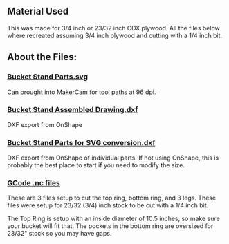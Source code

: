 ## Material Used
This was made for 3/4 inch or 23/32 inch CDX plywood. All the files below where recreated assuming 3/4 inch plywood and cutting with a 1/4 inch bit.

## About the Files: 

### [Bucket Stand Parts.svg](https://github.com/MaslowCommunityGarden/Bucket-Stand-/blob/master/Bucket%20Stand%20Parts.svg)
Can brought into MakerCam for tool paths at 96 dpi. 

### [Bucket Stand Assembled Drawing.dxf](https://github.com/MaslowCommunityGarden/Bucket-Stand-/blob/master/Bucket%20Stand%20Assembled%20Drawing.dxf)
DXF export from OnShape

### [Bucket Stand Parts for SVG conversion.dxf](https://github.com/MaslowCommunityGarden/Bucket-Stand-/blob/master/Bucket%20Stand%20Parts%20for%20SVG%20conversion.dxf)
DXF export from OnShape of individual parts. If not using OnShape, this is probably the best place to start if you need to modify the size. 

### [GCode .nc files](https://github.com/MaslowCommunityGarden/Bucket-Stand-/tree/master/GCode)
These are 3 files setup to cut the top ring, bottom ring, and 3 legs. These files were setup for 23/32 (3/4) inch stock to be cut with a 1/4 inch bit.

The Top Ring is setup with an inside diameter of 10.5 inches, so make sure your bucket will fit that. The pockets in the bottom ring are oversized for 23/32" stock so you may have gaps.  
